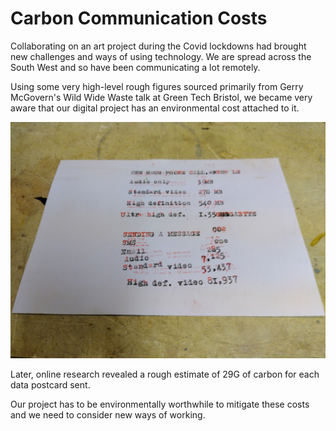 # Carbon Communication Costs

Collaborating on an art project during the Covid lockdowns had brought new challenges and ways of using technology. We are spread across the South West and so have been communicating a lot remotely. 

Using some very high-level rough figures sourced primarily from Gerry McGovern's Wild Wide Waste talk at Green Tech Bristol, we became very aware that our digital project has an environmental cost attached to it.

![a list of carbon costs for communications](/images/carbon_comms.jpg)

Later, online research revealed a rough estimate of 29G of carbon for each data postcard sent.

Our project has to be environmentally worthwhile to mitigate these costs and we need to consider new ways of working.








